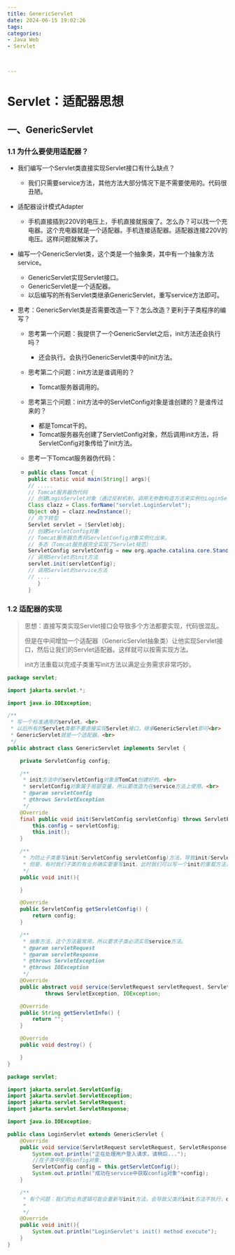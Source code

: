 ```yaml
---
title: GenericServlet
date: 2024-06-15 19:02:26
tags: 
categories: 
- Java Web
- Servlet



---
```



# Servlet：适配器思想

## 一、GenericServlet

### 1.1 为什么要使用适配器？

- 我们编写一个Servlet类直接实现Servlet接口有什么缺点？

    - 我们只需要service方法，其他方法大部分情况下是不需要使用的。代码很丑陋。

- 适配器设计模式Adapter

    - 手机直接插到220V的电压上，手机直接就报废了。怎么办？可以找一个充电器。这个充电器就是一个适配器。手机连接适配器。适配器连接220V的电压。这样问题就解决了。

- 编写一个GenericServlet类，这个类是一个抽象类，其中有一个抽象方法service。

    - GenericServlet实现Servlet接口。
    - GenericServlet是一个适配器。
    - 以后编写的所有Servlet类继承GenericServlet，重写service方法即可。

- 思考：GenericServlet类是否需要改造一下？怎么改造？更利于子类程序的编写？

    - 思考第一个问题：我提供了一个GenericServlet之后，init方法还会执行吗？

        - 还会执行。会执行GenericServlet类中的init方法。

    - 思考第二个问题：init方法是谁调用的？

        - Tomcat服务器调用的。

    - 思考第三个问题：init方法中的ServletConfig对象是谁创建的？是谁传过来的？

        - 都是Tomcat干的。
        - Tomcat服务器先创建了ServletConfig对象，然后调用init方法，将ServletConfig对象传给了init方法。

    - 思考一下Tomcat服务器伪代码：

    - ```java
      public class Tomcat {
      public static void main(String[] args){
      // .....
      // Tomcat服务器伪代码
      // 创建LoginServlet对象（通过反射机制，调用无参数构造方法来实例化LoginServlet对象）
      Class clazz = Class.forName("servlet.LoginServlet");
      Object obj = clazz.newInstance();
      // 向下转型
      Servlet servlet = (Servlet)obj;
      // 创建ServletConfig对象
      // Tomcat服务器负责将ServletConfig对象实例化出来。
      // 多态（Tomcat服务器完全实现了Servlet规范）
      ServletConfig servletConfig = new org.apache.catalina.core.StandardWrapperFacade();
      // 调用Servlet的init方法
      servlet.init(servletConfig);
      // 调用Servlet的service方法
      // ....
         }
      }
      ```

### 1.2 适配器的实现



> 思想：直接写类实现Servlet接口会导致多个方法都要实现，代码很混乱。
>
> 但是在中间增加一个适配器（GenericServlet抽象类）让他实现Servlet接口，然后让我们的Servlet适配器。这样就可以按需实现方法。
>
> init方法重载以完成子类重写init方法以满足业务需求非常巧妙。

```java
package servlet;

import jakarta.servlet.*;

import java.io.IOException;

/**
 * 写一个标准通用的servlet。<br>
 * 以后所有的Servlet类都不要直接实现Servlet接口，继承GenericServlet即可<br>
 * GenericServlet就是一个适配器。<br>
 */
public abstract class GenericServlet implements Servlet {

    private ServletConfig config;

    /**
     * init方法中的servletConfig对象是TomCat创建好的。<br>
     * servletConfig对象属于局部变量，所以要改造为在service方法上使用。<br>
     * @param servletConfig
     * @throws ServletException
     */
    @Override
    final public void init(ServletConfig servletConfig) throws ServletException {
        this.config = servletConfig;
        this.init();
    }

    /**
     * 为防止子类重写init(ServletConfig servletConfig)方法，导致init(ServletConfig servletConfig)方法不执行，config为空，将其用final修饰。<br>
     * 但是，有时我们子类的有业务确实要重写init，此时我们可以写一个init的重载方法，在init(ServletConfig servletConfig)调用这个重载方法。<br>
     */
    public void init(){

    }

    @Override
    public ServletConfig getServletConfig() {
        return config;
    }

    /**
     * 抽象方法，这个方法最常用，所以要求子类必须实现service方法。
     * @param servletRequest
     * @param servletResponse
     * @throws ServletException
     * @throws IOException
     */
    @Override
    public abstract void service(ServletRequest servletRequest, ServletResponse servletResponse)
            throws ServletException, IOException;

    @Override
    public String getServletInfo() {
        return "";
    }

    @Override
    public void destroy() {

    }
}
```

```java
package servlet;

import jakarta.servlet.ServletConfig;
import jakarta.servlet.ServletException;
import jakarta.servlet.ServletRequest;
import jakarta.servlet.ServletResponse;

import java.io.IOException;

public class LoginServlet extends GenericServlet {
    @Override
    public void service(ServletRequest servletRequest, ServletResponse servletResponse) throws ServletException, IOException {
        System.out.println("正在处理用户登入请求，请稍后...");
        //在子类中使用config对象.
        ServletConfig config = this.getServletConfig();
        System.out.println("成功在service中获取config对象"+config);
    }

    /**
     * 有个问题：我们的业务逻辑可能会重新写init方法，会导致父类的init方法不执行，config为空。
     *
     */
    @Override
    public void init(){
        System.out.println("LoginServlet's init() method execute");
    }
}

```
